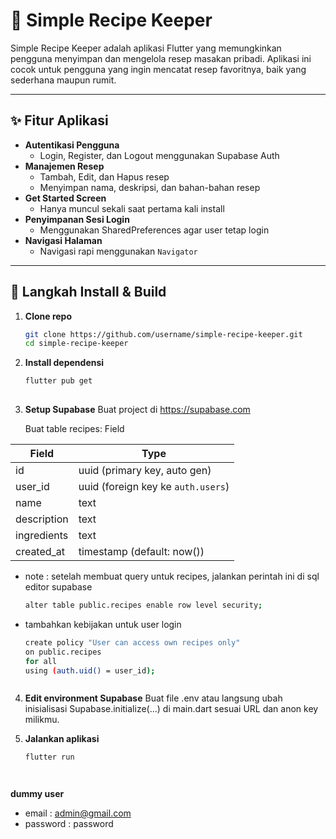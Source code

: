 # 🧾 Simple Recipe Keeper

Simple Recipe Keeper adalah aplikasi Flutter yang memungkinkan pengguna menyimpan dan mengelola resep masakan pribadi. Aplikasi ini cocok untuk pengguna yang ingin mencatat resep favoritnya, baik yang sederhana maupun rumit.

---

## ✨ Fitur Aplikasi

- **Autentikasi Pengguna**
  - Login, Register, dan Logout menggunakan Supabase Auth
- **Manajemen Resep**
  - Tambah, Edit, dan Hapus resep
  - Menyimpan nama, deskripsi, dan bahan-bahan resep
- **Get Started Screen**
  - Hanya muncul sekali saat pertama kali install
- **Penyimpanan Sesi Login**
  - Menggunakan SharedPreferences agar user tetap login
- **Navigasi Halaman**
  - Navigasi rapi menggunakan `Navigator`

---

## 🚀 Langkah Install & Build

1. **Clone repo**
   ```bash
   git clone https://github.com/username/simple-recipe-keeper.git
   cd simple-recipe-keeper
2. **Install dependensi**
   ```bash
   flutter pub get
 
3. **Setup Supabase**
   Buat project di https://supabase.com

   Buat table recipes:
   Field


| Field        | Type     |
|--------------|----------|
| id           | uuid (primary key, auto gen) |
| user\_id      | uuid (foreign key ke `auth.users`) |
| name         | text     |
| description  | text     |
| ingredients  | text     |
| created\_at   | timestamp (default: now()) |


- note : setelah membuat query untuk recipes, jalankan perintah ini di sql editor supabase
  ```bash
  alter table public.recipes enable row level security;
- tambahkan kebijakan untuk user login
  ```bash
  create policy "User can access own recipes only"
  on public.recipes
  for all
  using (auth.uid() = user_id);



4. **Edit environment Supabase**
   Buat file .env atau langsung ubah inisialisasi Supabase.initialize(...) di main.dart sesuai URL dan anon key milikmu.

5. **Jalankan aplikasi**
   ```bash
   flutter run




**dummy user**
- email : admin@gmail.com 
- password : password
